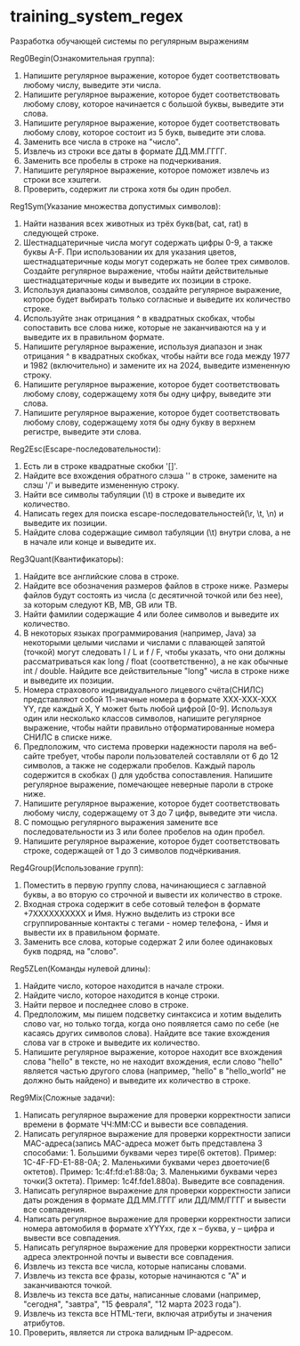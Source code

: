 # training_system_regex
Разработка обучающей системы по регулярным выражениям

Reg0Begin(Ознакомительная группа):
1) Напишите регулярное выражение, которое будет соответствовать любому числу, выведите эти числа.
2) Напишите регулярное выражение, которое будет соответствовать любому cлову, которое начинается с большой буквы, выведите эти слова.
3) Напишите регулярное выражение, которое будет соответствовать любому cлову, которое состоит из 5 букв, выведите эти слова.
4) Заменить все числа в строке на "число".
5) Извлечь из строки все даты в формате ДД.ММ.ГГГГ.
6) Заменить все пробелы в строке на подчеркивания.
7) Напишите регулярное выражение, которое поможет извлечь из строки все хэштеги.
8) Проверить, содержит ли строка хотя бы один пробел.


Reg1Sym(Указание множества допустимых символов):
1) Найти названия всех животных из трёх букв(bat, cat, rat) в следующей строке.
2) Шестнадцатеричные числа могут содержать цифры 0-9, а также буквы A-F. При использовании их для указания цветов, шестнадцатеричные коды могут содержать не более трех символов. Создайте регулярное выражение, чтобы найти действительные шестнадцатеричные коды и выведите их позиции в строке.
3) Используя диапазоны символов, создайте регулярное выражение, которое будет выбирать только согласные и выведите их количество строке.
4) Используйте знак отрицания ^ в квадратных скобках, чтобы сопоставить все слова ниже, которые не заканчиваются на y и выведите их в правильном формате.
5) Напишите регулярное выражение, используя диапазон и знак отрицания ^ в квадратных скобках, чтобы найти все года между 1977 и 1982 (включительно) и замените их на 2024, выведите измененную строку.
6) Напишите регулярное выражение, которое будет соответствовать любому слову, содержащему хотя бы одну цифру, выведите эти слова.
7) Напишите регулярное выражение, которое будет соответствовать любому слову, содержащему хотя бы одну букву в верхнем регистре, выведите эти слова.


Reg2Esc(Escape-последовательности):
1) Есть ли в строке квадратные скобки '[]'.
2) Найдите все вхождения обратного слэша '\' в строке, замените на слэш '/' и выведите измененную строку.
3) Найти все символы табуляции (\t) в строке и выведите их количество.
4) Написать regex для поиска escape-последовательностей(\r, \t, \n) и выведите их позиции.
5) Найдите слова содержащие символ табуляции (\t) внутри слова, а не в начале или конце и выведите их.


Reg3Quant(Квантификаторы):
1) Найдите все английские слова в строке.
2) Найдите все обозначения размеров файлов в строке ниже. Размеры файлов будут состоять из числа (с десятичной точкой или без нее), за которым следуют KB, MB, GB или TB.
3) Найти фамилии содержащие 4 или более символов и выведите их количество.
4) В некоторых языках программирования (например, Java) за некоторыми целыми числами и числами с плавающей запятой (точкой) могут следовать l / L и f / F, чтобы указать, что они должны рассматриваться как long / float (соответственно), а не как обычные int / double. Найдите все действительные "long" числа в строке ниже и выведите их позиции.
5) Номера страхового индивидуального лицевого счёта(СНИЛС) представляют собой 11-значные номера в формате ХХХ-ХХХ-ХХХ YY, где каждый X, Y может быть любой цифрой [0-9]. Используя один или несколько классов символов, напишите регулярное выражение, чтобы найти правильно отформатированные номера СНИЛС в списке ниже.
6) Предположим, что система проверки надежности пароля на веб-сайте требует, чтобы пароли пользователей составляли от 6 до 12 символов, а также не содержали пробелов. Каждый пароль содержится в скобках () для удобства сопоставления. Напишите регулярное выражение, помечающее неверные пароли в строке ниже.
7) Напишите регулярное выражение, которое будет соответствовать любому числу, содержащему от 3 до 7 цифр, выведите эти числа.
8) С помощью регулярного выражения замените все последовательности из 3 или более пробелов на один пробел.
9) Напишите регулярное выражение, которое будет соответствовать строке, содержащей от 1 до 3 символов подчёркивания.


Reg4Group(Использование групп):
1) Поместить в первую группу слова, начинающиеся с заглавной буквы, а во вторую со строчной и вывести их количество в строке.
2) Входная строка содержит в себе сотовый телефон в формате +7XXXXXXXXXX и Имя. Нужно выделить из строки все сгруппированные контакты с тегами <tel> - номер телефона, <name> - Имя и вывести их в правильном формате.
3) Заменить все слова, которые содержат 2 или более одинаковых букв подряд, на "слово".


Reg5ZLen(Команды нулевой длины):
1) Найдите число, которое находится в начале строки.
2) Найдите число, которое находится в конце строки.
3) Найти первое и последнее слово в строке.
4) Предположим, мы пишем подсветку синтаксиса и хотим выделить слово var, но только тогда, когда оно появляется само по себе (не касаясь других символов слова). Найдите все такие вхождения слова var в строке и выведите их количество.
5) Напишите регулярное выражение, которое находит все вхождения слова "hello" в тексте, но не находит вхождения, если слово "hello" является частью другого слова (например, "hello" в "hello_world" не должно быть найдено) и выведите их количество в строке.


Reg9Mix(Сложные задачи):
1) Написать регулярное выражение для проверки корректности записи времени в формате ЧЧ:ММ:СС и вывести все совпадения.
2) Написать регулярное выражение для проверки корректности записи MAC-адреса(запись MAC-адреса может быть представлена 3 способами: 1. Большими буквами через тире(6 октетов). Пример: 1C-4F-FD-E1-88-0A; 2. Маленькими буквами через двоеточие(6 октетов). Пример: 1c:4f:fd:e1:88:0a; 3. Маленькими буквами через точки(3 октета). Пример: 1c4f.fde1.880a). Выведите все совпадения.
3) Написать регулярное выражение для проверки корректности записи даты рождения в формате ДД.ММ.ГГГГ или ДД/ММ/ГГГГ и вывести все совпадения.
4) Написать регулярное выражение для проверки корректности записи номера автомобиля в формате xYYYxx, где x – буква, y – цифра и вывести все совпадения.
5) Написать регулярное выражение для проверки корректности записи адреса электронной почты и вывести все совпадения.
6) Извлечь из текста все числа, которые написаны словами.
7) Извлечь из текста все фразы, которые начинаются с "А" и заканчиваются точкой.
8) Извлечь из текста все даты, написанные словами (например, "сегодня", "завтра", "15 февраля", "12 марта 2023 года").
9) Извлечь из текста все HTML-теги, включая атрибуты и значения атрибутов.
10) Проверить, является ли строка валидным IP-адресом.
